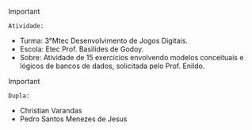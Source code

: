 
>[!Important]
 > `Atividade:`
>- Turma: 3°Mtec Desenvolvimento de Jogos Digitais.
>- Escola: Etec Prof. Basilides de Godoy.
>- Sobre: Atividade de 15 exercícios envolvendo modelos conceituais e lógicos de bancos de dados, solicitada pelo Prof. Enildo.

>[!Important]
 > `Dupla:`
>- Christian Varandas
>- Pedro Santos Menezes de Jesus
